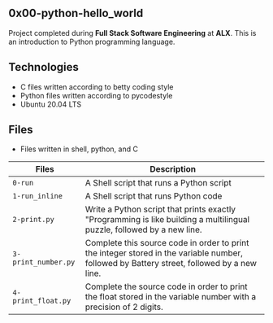 ## 0x00-python-hello_world
Project completed during **Full Stack Software Engineering** at **ALX**. This is an introduction to Python programming language.

## Technologies
* C files written according to betty coding style
* Python files written according to pycodestyle
* Ubuntu 20.04 LTS

## Files
* Files written in shell, python, and C

| Files | Description |
| -------- | --------- |
| `0-run` | A Shell script that runs a Python script |
| `1-run_inline` | A Shell script that runs Python code |
| `2-print.py` | Write a Python script that prints exactly "Programming is like building a multilingual puzzle, followed by a new line. |
| `3-print_number.py` | Complete this source code in order to print the integer stored in the variable number, followed by Battery street, followed by a new line. |
| `4-print_float.py` | Complete the source code in order to print the float stored in the variable number with a precision of 2 digits. |
